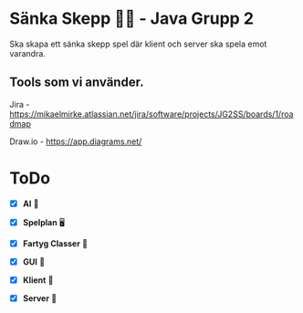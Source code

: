 # Sänka Skepp 🚢🚀 - Java Grupp 2

Ska skapa ett sänka skepp spel där klient och server ska spela emot varandra.

## Tools som vi använder.

Jira - https://mikaelmirke.atlassian.net/jira/software/projects/JG2SS/boards/1/roadmap

Draw.io - https://app.diagrams.net/

# ToDo 

- [x] **AI** 🧠
- [x]  **Spelplan** 🖥️
- [x]  **Fartyg Classer** 🚢
- [x]  **GUI** 🎨
- [x]  **Klient** 🦸
- [x]  **Server** 👾

